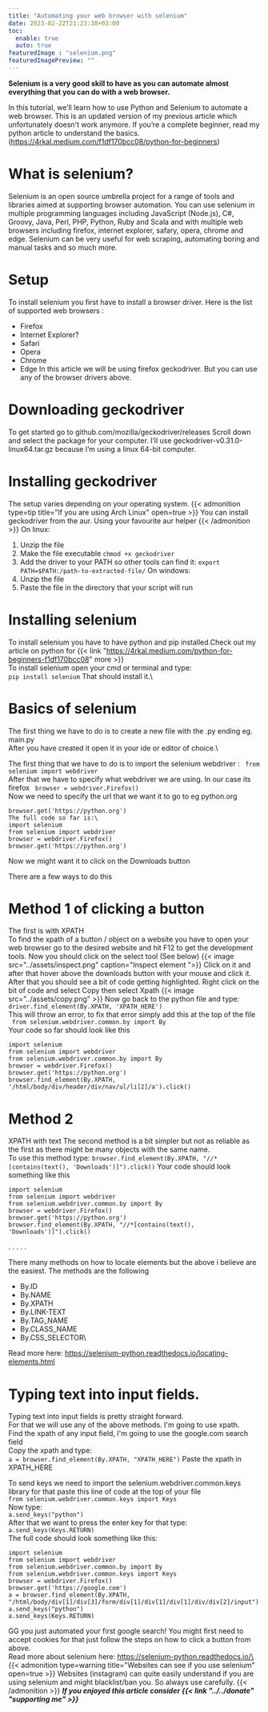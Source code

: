 ```yaml
---
title: "Automating your web browser with selenium"
date: 2023-02-22T21:23:38+03:00
toc:
  enable: true
  auto: true
featuredImage : "selenium.png"
featuredImagePreview: ""
---
```

**Selenium is a very good skill to have as you can automate almost everything that you can do with a web browser.**

In this tutorial, we’ll learn how to use Python and Selenium to automate a web browser. This is an updated version of my previous article which unfortunately doesn't work anymore. If you’re a complete beginner, read my python article to understand the basics. (https://4rkal.medium.com/f1df170bcc08/python-for-beginners)
# What is selenium?
Selenium is an open source umbrella project for a range of tools and libraries aimed at supporting browser automation. You can use selenium in multiple programming languages including JavaScript (Node.js), C#, Groovy, Java, Perl, PHP, Python, Ruby and Scala and with multiple web browsers including firefox, internet explorer, safary, opera, chrome and edge. Selenium can be very useful for web scraping, automating boring and manual tasks and so much more.
# Setup
To install selenium you first have to install a browser driver. Here is the list of supported web browsers :
- Firefox
- Internet Explorer?
- Safari
- Opera
- Chrome
- Edge
In this article we will be using firefox geckodriver. But you can use any of the browser drivers above.
# Downloading geckodriver
To get started go to github.com/mozilla/geckodriver/releases
Scroll down and select the package for your computer.
I’ll use geckodriver-v0.31.0-linux64.tar.gz because I’m using a linux 64-bit computer.
# Installing geckodriver
The setup varies depending on your operating system.
{{< admonition type=tip title="If you are using Arch Linux" open=true >}}
You can install geckodriver from the aur. Using your favourite aur helper
{{< /admonition >}}
On linux:
1. Unzip the file
2. Make the file executable
```chmod +x geckodriver```
3. Add the driver to your PATH so other tools can find it:
```export PATH=$PATH:/path-to-extracted-file/```
On windows:
1. Unzip the file
2. Paste the file in the directory that your script will run
# Installing selenium
To install selenium you have to have python and pip installed.Check out my article on python for {{< link "https://4rkal.medium.com/python-for-beginners-f1df170bcc08" more >}}  
To install selenium open your cmd or terminal and type:\
```pip install selenium```
That should install it.\
# Basics of selenium
The first thing we have to do is to create a new file with the .py ending eg. main.py\
After you have created it open it in your ide or editor of choice.\

The first thing that we have to do is to import the selenium webdriver :
``` from selenium import webdriver```\
After that we have to specify what webdriver we are using. In our case its firefox
``` browser = webdriver.Firefox()```\
Now we need to specify the url that we want it to go to eg python.org
```
browser.get('https://python.org')
The full code so far is:\
import selenium
from selenium import webdriver
browser = webdriver.Firefox()
browser.get('https://python.org')
```


Now we might want it to click on the Downloads button

There are a few ways to do this
# Method 1 of clicking a button
The first is with XPATH\
To find the xpath of a button / object on a website you have to open your web browser go to the desired website and hit F12 to get the development tools. Now you should click on the select tool (See below)
{{< image src="../assets/inspect.png" caption="Inspect element ">}}
Click on it and after that hover above the downloads button with your mouse and click it. After that you should see a bit of code getting highlighted. Right click on the bit of code and select Copy then select Xpath
{{< image src="../assets/copy.png" >}}
Now go back to the python file and type:\
```driver.find_element(By.XPATH, 'XPATH_HERE')```\
This will throw an error, to fix that error simply add this at the top of the file\
``` from selenium.webdriver.common.by import By```\
Your code so far should look like this
```
import selenium
from selenium import webdriver
from selenium.webdriver.common.by import By
browser = webdriver.Firefox()
browser.get('https://python.org')
browser.find_element(By.XPATH, '/html/body/div/header/div/nav/ul/li[2]/a').click()
```
# Method 2
XPATH with text
The second method is a bit simpler but not as reliable as the first as there might be many objects with the same name.\
To use this method type:
`browser.find_element(By.XPATH, "//*[contains(text(), 'Downloads')]").click()`
Your code should look something like this
```
import selenium
from selenium import webdriver
from selenium.webdriver.common.by import By
browser = webdriver.Firefox()
browser.get('https://python.org')
browser.find_element(By.XPATH, "//*[contains(text(), 'Downloads')]").click()
```
. . . . .


There many methods on how to locate elements but the above i believe are the easiest.
The methods are the following
- By.ID
- By.NAME
- By.XPATH
- By.LINK-TEXT
- By.TAG_NAME
- By.CLASS_NAME
- By.CSS_SELECTOR\

Read more here: https://selenium-python.readthedocs.io/locating-elements.html 
# Typing text into input fields.
Typing text into input fields is pretty straight forward.\
For that we will use any of the above methods. I'm going to use xpath.\
Find the xpath of any input field, I'm going to use the google.com search field\
Copy the xpath and type:\
```a = browser.find_element(By.XPATH, "XPATH_HERE")```
Paste the xpath in XPATH_HERE

To send keys we need to import the selenium.webdriver.common.keys library for that paste this line of code at the top of your file\
`from selenium.webdriver.common.keys import Keys`\
Now type:\
`a.send_keys("python")`\
After that we want to press the enter key for that type:\
`a.send_keys(Keys.RETURN)`\
The full code should look something like this:
```
import selenium
from selenium import webdriver
from selenium.webdriver.common.by import By
from selenium.webdriver.common.keys import Keys
browser = webdriver.Firefox()
browser.get('https://google.com')
a = browser.find_element(By.XPATH, "/html/body/div[1]/div[3]/form/div[1]/div[1]/div[1]/div/div[2]/input")
a.send_keys("python")
a.send_keys(Keys.RETURN)
````
GG you just automated your first google search!
You might first need to accept cookies for that just follow the steps on how to click a button from above.\
Read more about selenium here: https://selenium-python.readthedocs.io/\
{{< admonition type=warning title="Websites can see if you use selenium" open=true >}}
Websites (instagram) can quite easily understand if you are using selenium and might blacklist/ban you. So always use carefully.
{{< /admonition >}}
***If you enjoyed this article consider {{< link "../../donate" "supporting me" >}}***  
